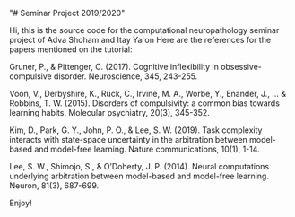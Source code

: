 "# Seminar Project 2019/2020" 

Hi, this is the source code for the computational neuropathology seminar project of Adva Shoham and Itay Yaron
Here are the references for the papers mentioned on the tutorial:

Gruner, P., & Pittenger, C. (2017). Cognitive inflexibility in obsessive-compulsive disorder. Neuroscience, 345, 243-255.‏

Voon, V., Derbyshire, K., Rück, C., Irvine, M. A., Worbe, Y., Enander, J., ... & Robbins, T. W. (2015). Disorders of compulsivity: a common bias towards learning habits. Molecular psychiatry, 20(3), 345-352.‏

Kim, D., Park, G. Y., John, P. O., & Lee, S. W. (2019). Task complexity interacts with state-space uncertainty in the arbitration between model-based and model-free learning. Nature communications, 10(1), 1-14.‏

Lee, S. W., Shimojo, S., & O’Doherty, J. P. (2014). Neural computations underlying arbitration between model-based and model-free learning. Neuron, 81(3), 687-699.‏


Enjoy!
